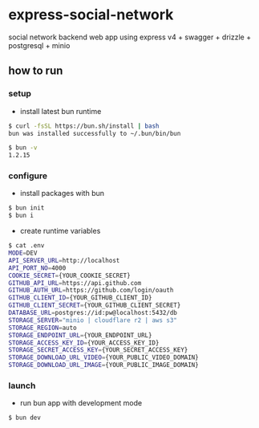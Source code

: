# express-social-network

social network backend web app using express v4 + swagger + drizzle + postgresql + minio

## how to run

### setup

- install latest bun runtime

```sh
$ curl -fsSL https://bun.sh/install | bash
bun was installed successfully to ~/.bun/bin/bun

$ bun -v
1.2.15
```

### configure

- install packages with bun

```sh
$ bun init
$ bun i
```

- create runtime variables

```sh
$ cat .env
MODE=DEV
API_SERVER_URL=http://localhost
API_PORT_NO=4000
COOKIE_SECRET={YOUR_COOKIE_SECRET}
GITHUB_API_URL=https://api.github.com
GITHUB_AUTH_URL=https://github.com/login/oauth
GITHUB_CLIENT_ID={YOUR_GITHUB_CLIENT_ID}
GITHUB_CLIENT_SECRET={YOUR_GITHUB_CLIENT_SECRET}
DATABASE_URL=postgres://id:pw@localhost:5432/db
STORAGE_SERVER="minio | cloudflare r2 | aws s3"
STORAGE_REGION=auto
STORAGE_ENDPOINT_URL={YOUR_ENDPOINT_URL}
STORAGE_ACCESS_KEY_ID={YOUR_ACCESS_KEY_ID}
STORAGE_SECRET_ACCESS_KEY={YOUR_SECRET_ACCESS_KEY}
STORAGE_DOWNLOAD_URL_VIDEO={YOUR_PUBLIC_VIDEO_DOMAIN}
STORAGE_DOWNLOAD_URL_IMAGE={YOUR_PUBLIC_IMAGE_DOMAIN}
```

### launch

- run bun app with development mode

```sh
$ bun dev
```
